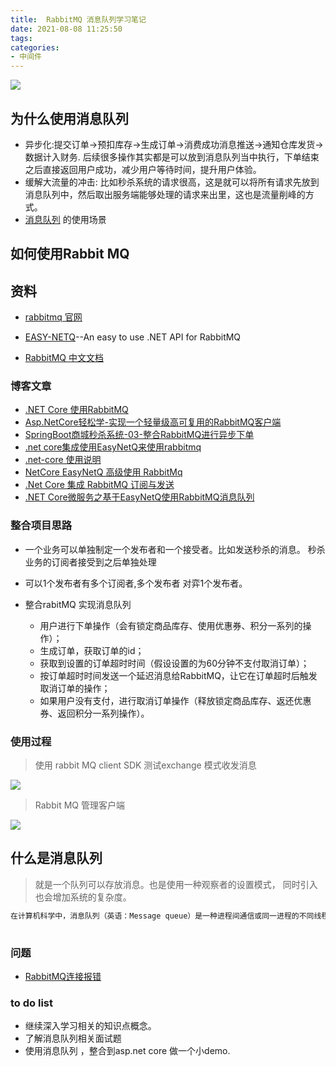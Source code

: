 ```yaml
---
title:  RabbitMQ 消息队列学习笔记
date: 2021-08-08 11:25:50
tags:
categories:
- 中间件
---
```



![](http://blogimg.hongjy.cn/rabbit-mq3png.png)

## 为什么使用消息队列

- 异步化:提交订单->预扣库存->生成订单->消费成功消息推送->通知仓库发货->数据计入财务. 后续很多操作其实都是可以放到消息队列当中执行，下单结束之后直接返回用户成功，减少用户等待时间，提升用户体验。
- 缓解大流量的冲击: 比如秒杀系统的请求很高，这是就可以将所有请求先放到消息队列中，然后取出服务端能够处理的请求来出里，这也是流量削峰的方式。
- [消息队列](https://www.zhihu.com/question/34243607) 的使用场景

<!-- more -->

## 如何使用Rabbit MQ

## 资料

- [rabbitmq 官网](https://www.rabbitmq.com/)

- [EASY-NETQ](https://github.com/EasyNetQ/EasyNetQ)--An easy to use .NET API for RabbitMQ
- [ RabbitMQ 中文文档](https://rabbitmq.mr-ping.com/)



### 博客文章

- [.NET Core 使用RabbitMQ](https://www.cnblogs.com/stulzq/p/7551819.html)
- [Asp.NetCore轻松学-实现一个轻量级高可复用的RabbitMQ客户端](https://www.cnblogs.com/viter/p/10003185.html)
- [SpringBoot商城秒杀系统-03-整合RabbitMQ进行异步下单](https://blog.csdn.net/weixin_43125502/article/details/106544082)
- [.net core集成使用EasyNetQ来使用rabbitmq](https://www.cnblogs.com/shanfeng1000/p/13035758.html)
- [.net-core 使用说明](https://cloud.tencent.com/developer/article/1151202)
- [NetCore EasyNetQ 高级使用 RabbitMq](https://blog.csdn.net/hezhixiang/article/details/102957965)
- [.Net Core 集成 RabbitMQ 订阅与发送](https://blog.csdn.net/dz1822802785/article/details/105426636)
- [.NET Core微服务之基于EasyNetQ使用RabbitMQ消息队列](https://www.cnblogs.com/edisonchou/p/aspnetcore_easynetq_basicdemo_foundation.html)



###  整合项目思路

- 一个业务可以单独制定一个发布者和一个接受者。比如发送秒杀的消息。 秒杀业务的订阅者接受到之后单独处理

- 可以1个发布者有多个订阅者,多个发布者 对弈1个发布者。

- 整合rabitMQ 实现消息队列

  - 用户进行下单操作（会有锁定商品库存、使用优惠券、积分一系列的操作）；
  - 生成订单，获取订单的id；
  - 获取到设置的订单超时时间（假设设置的为60分钟不支付取消订单）；
  - 按订单超时时间发送一个延迟消息给RabbitMQ，让它在订单超时后触发取消订单的操作；
  - 如果用户没有支付，进行取消订单操作（释放锁定商品库存、返还优惠券、返回积分一系列操作）。

  

### 使用过程

> 使用 rabbit MQ client SDK 测试exchange 模式收发消息

![](http://blogimg.hongjy.cn/rabbit-mq1.png)

> Rabbit MQ 管理客户端

![](http://blogimg.hongjy.cn/rabbit-mq2.png)



## 什么是消息队列

> 就是一个队列可以存放消息。也是使用一种观察者的设置模式，  同时引入也会增加系统的复杂度。

```c
在计算机科学中，消息队列（英语：Message queue）是一种进程间通信或同一进程的不同线程间的通信方式，软件的贮列用来处理一系列的输入，通常是来自用户。消息队列提供了异步的通信协议，每一个贮列中的纪录包含详细说明的资料，包含发生的时间，输入设备的种类，以及特定的输入参数，也就是说：消息的发送者和接收者不需要同时与消息队列交互。消息会保存在队列中，直到接收者取回它。
																							-- 摘抄维基百科
```



### 问题

- [RabbitMQ连接报错](https://blog.csdn.net/u013938578/article/details/81591297)

### to do list

- 继续深入学习相关的知识点概念。
- 了解消息队列相关面试题
- 使用消息队列 ，整合到asp.net core 做一个小demo.